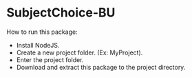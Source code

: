 # SubjectChoice-BU

How to run this package:
- Install NodeJS.
- Create a new project folder. (Ex: MyProject).
- Enter the project folder.
- Download and extract this package to the project directory.

